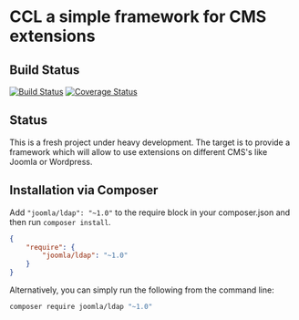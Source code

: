 CCL a simple framework for CMS extensions
====================

Build Status
---------------------
[![Build Status](https://travis-ci.org/Digital-Peak/ccl.svg?branch=unstable)](https://travis-ci.org/Digital-Peak/ccl)
[![Coverage Status](https://coveralls.io/repos/github/Digital-Peak/ccl/badge.svg?branch=unstable)](https://coveralls.io/github/Digital-Peak/ccl?branch=unstable)

Status
---------------------
This is a fresh project under heavy development. The target is to provide a framework which will allow to use extensions on different CMS's like Joomla or Wordpress.

## Installation via Composer

Add `"joomla/ldap": "~1.0"` to the require block in your composer.json and then run `composer install`.

```json
{
	"require": {
		"joomla/ldap": "~1.0"
	}
}
```

Alternatively, you can simply run the following from the command line:

```sh
composer require joomla/ldap "~1.0"
```